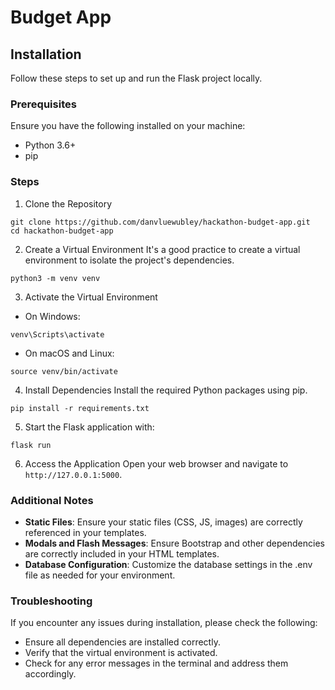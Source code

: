 # Budget App

## Installation
Follow these steps to set up and run the Flask project locally.

### Prerequisites
Ensure you have the following installed on your machine:
* Python 3.6+
* pip

### Steps
1. Clone the Repository
```
git clone https://github.com/danvluewubley/hackathon-budget-app.git
cd hackathon-budget-app
```

2. Create a Virtual Environment
It's a good practice to create a virtual environment to isolate the project's dependencies.
```
python3 -m venv venv
```
3. Activate the Virtual Environment
  * On Windows:
```
venv\Scripts\activate
```
  * On macOS and Linux:
```
source venv/bin/activate
```
4. Install Dependencies
Install the required Python packages using pip.
```
pip install -r requirements.txt
```
5. Start the Flask application with:
```
flask run
```
6. Access the Application
Open your web browser and navigate to `http://127.0.0.1:5000`.

### Additional Notes
* **Static Files**: Ensure your static files (CSS, JS, images) are correctly referenced in your templates.
* **Modals and Flash Messages**: Ensure Bootstrap and other dependencies are correctly included in your HTML templates.
* **Database Configuration**: Customize the database settings in the .env file as needed for your environment.

### Troubleshooting
If you encounter any issues during installation, please check the following:
* Ensure all dependencies are installed correctly.
* Verify that the virtual environment is activated.
* Check for any error messages in the terminal and address them accordingly.
